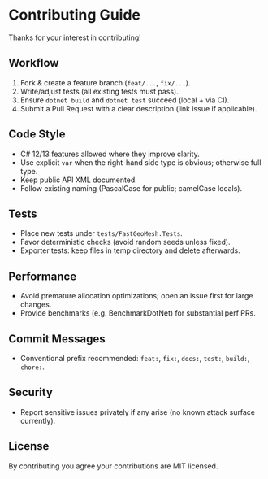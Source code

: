 # Contributing Guide

Thanks for your interest in contributing!

## Workflow
1. Fork & create a feature branch (`feat/...`, `fix/...`).
2. Write/adjust tests (all existing tests must pass).
3. Ensure `dotnet build` and `dotnet test` succeed (local + via CI).
4. Submit a Pull Request with a clear description (link issue if applicable).

## Code Style
- C# 12/13 features allowed where they improve clarity.
- Use explicit `var` when the right-hand side type is obvious; otherwise full type.
- Keep public API XML documented.
- Follow existing naming (PascalCase for public; camelCase locals).

## Tests
- Place new tests under `tests/FastGeoMesh.Tests`.
- Favor deterministic checks (avoid random seeds unless fixed).
- Exporter tests: keep files in temp directory and delete afterwards.

## Performance
- Avoid premature allocation optimizations; open an issue first for large changes.
- Provide benchmarks (e.g. BenchmarkDotNet) for substantial perf PRs.

## Commit Messages
- Conventional prefix recommended: `feat:`, `fix:`, `docs:`, `test:`, `build:`, `chore:`.

## Security
- Report sensitive issues privately if any arise (no known attack surface currently).

## License
By contributing you agree your contributions are MIT licensed.
